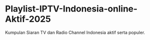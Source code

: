 # Playlist-IPTV-Indonesia-online-Aktif-2025
Kumpulan Siaran TV dan Radio Channel Indonesia aktif serta populer.
